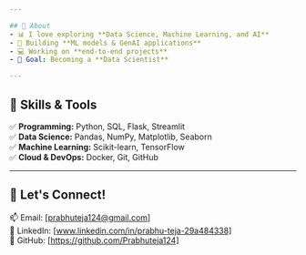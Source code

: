 ```yaml
---

## 🔹 About  
- 📊 I love exploring **Data Science, Machine Learning, and AI**  
- 🧠 Building **ML models & GenAI applications**  
- 💻 Working on **end-to-end projects**  
- 🎯 Goal: Becoming a **Data Scientist**  

---
```


## 🔹 Skills & Tools  
✅ **Programming:** Python, SQL, Flask, Streamlit  
✅ **Data Science:** Pandas, NumPy, Matplotlib, Seaborn  
✅ **Machine Learning:** Scikit-learn, TensorFlow  
✅ **Cloud & DevOps:** Docker, Git, GitHub 

---

## 🔹 Let's Connect! 
📫 Email: [prabhuteja124@gmail.com]  
🔗 LinkedIn: [www.linkedin.com/in/prabhu-teja-29a484338]  
🔗 GitHub: [https://github.com/Prabhuteja124]



<!--
**Prabhuteja124/Prabhuteja124** is a ✨ _special_ ✨ repository because its `README.md` (this file) appears on your GitHub profile.

Here are some ideas to get you started:

- 🔭 I’m currently working on ...
- 🌱 I’m currently learning ...
- 👯 I’m looking to collaborate on ...
- 🤔 I’m looking for help with ...
- 💬 Ask me about ...
- 📫 How to reach me: ...
- 😄 Pronouns: ...
- ⚡ Fun fact: ...
-->

